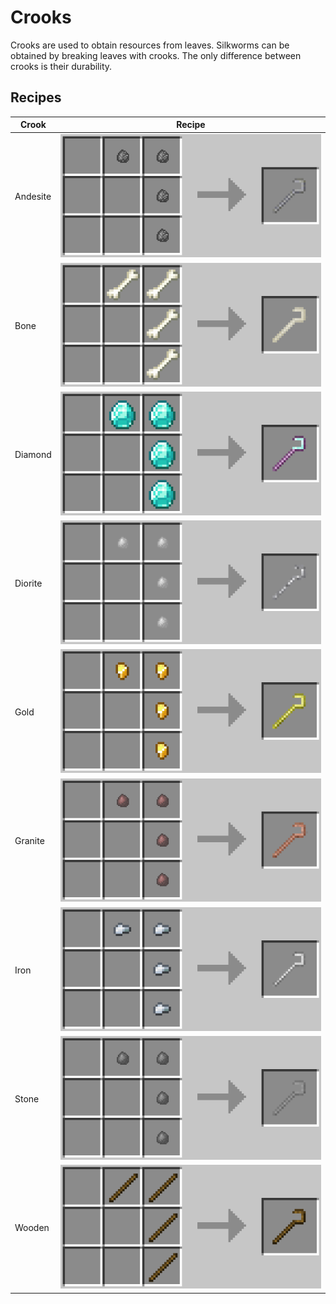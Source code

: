# Crooks

Crooks are used to obtain resources from leaves. Silkworms can be obtained by breaking leaves with crooks. The only difference between crooks is their durability.

## Recipes

| Crook    | Recipe                                 |
| -------- | -------------------------------------- |
| Andesite | ![](images/recipes/crook_andesite.png) |
| Bone     | ![](images/recipes/crook_bone.png)     |
| Diamond  | ![](images/recipes/crook_diamond.png)  |
| Diorite  | ![](images/recipes/crook_diorite.png)  |
| Gold     | ![](images/recipes/crook_gold.png)     |
| Granite  | ![](images/recipes/crook_granite.png)  |
| Iron     | ![](images/recipes/crook_iron.png)     |
| Stone    | ![](images/recipes/crook_stone.png)    |
| Wooden   | ![](images/recipes/crook_wood.png)     |